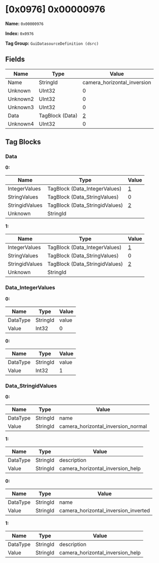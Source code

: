 # [0x0976] 0x00000976

**Name:** ```0x00000976```

**Index:** ```0x0976```

**Tag Group:** ```GuiDatasourceDefinition (dsrc)```

## Fields

Name	| Type	| Value
---	|---	|---	|
Name	|StringId	|camera_horizontal_inversion
Unknown	|UInt32	|0
Unknown2	|UInt32	|0
Unknown3	|UInt32	|0
Data	|TagBlock (Data)	|[2](#data)
Unknown4	|UInt32	|0


## Tag Blocks

### Data

**0:**

Name	| Type	| Value
---	|---	|---	|
IntegerValues	|TagBlock (Data_IntegerValues)	|[1](#data_integervalues)
StringValues	|TagBlock (Data_StringValues)	|0
StringidValues	|TagBlock (Data_StringidValues)	|[2](#data_stringidvalues)
Unknown	|StringId	|


**1:**

Name	| Type	| Value
---	|---	|---	|
IntegerValues	|TagBlock (Data_IntegerValues)	|[1](#data_integervalues)
StringValues	|TagBlock (Data_StringValues)	|0
StringidValues	|TagBlock (Data_StringidValues)	|[2](#data_stringidvalues)
Unknown	|StringId	|


### Data_IntegerValues

**0:**

Name	| Type	| Value
---	|---	|---	|
DataType	|StringId	|value
Value	|Int32	|0


**0:**

Name	| Type	| Value
---	|---	|---	|
DataType	|StringId	|value
Value	|Int32	|1


### Data_StringidValues

**0:**

Name	| Type	| Value
---	|---	|---	|
DataType	|StringId	|name
Value	|StringId	|camera_horizontal_inversion_normal


**1:**

Name	| Type	| Value
---	|---	|---	|
DataType	|StringId	|description
Value	|StringId	|camera_horizontal_inversion_help


**0:**

Name	| Type	| Value
---	|---	|---	|
DataType	|StringId	|name
Value	|StringId	|camera_horizontal_inversion_inverted


**1:**

Name	| Type	| Value
---	|---	|---	|
DataType	|StringId	|description
Value	|StringId	|camera_horizontal_inversion_help


